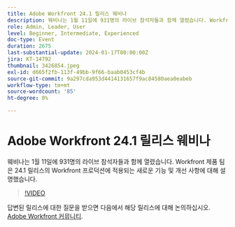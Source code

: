 ```yaml
---
title: Adobe Workfront 24.1 릴리스 웨비나
description: 웨비나는 1월 11일에 931명의 라이브 참석자들과 함께 열렸습니다. Workfront 제품 팀은 24.1 릴리스의 Workfront 프로덕션에 적용되는 새로운 기능 및 개선 사항에 대해 설명했습니다.
role: Admin, Leader, User
level: Beginner, Intermediate, Experienced
doc-type: Event
duration: 2675
last-substantial-update: 2024-01-17T00:00:00Z
jira: KT-14792
thumbnail: 3426854.jpeg
exl-id: d665f2fb-113f-49bb-9f66-baab0453cf4b
source-git-commit: 9a297cda953d4414131657f9ac84580aea0eabeb
workflow-type: tm+mt
source-wordcount: '85'
ht-degree: 0%

---
```


# Adobe Workfront 24.1 릴리스 웨비나

웨비나는 1월 11일에 931명의 라이브 참석자들과 함께 열렸습니다. Workfront 제품 팀은 24.1 릴리스의 Workfront 프로덕션에 적용되는 새로운 기능 및 개선 사항에 대해 설명했습니다.

>[!VIDEO](https://video.tv.adobe.com/v/3426854/?learn=on)

답변된 릴리스에 대한 질문을 받으면 다음에서 해당 릴리스에 대해 논의하십시오. [Adobe Workfront 커뮤니티](https://experienceleaguecommunities.adobe.com/t5/workfront-discussions/event-follow-up-adobe-workfront-24-1-release-webinar/td-p/645442?profile.language=en).
